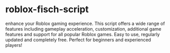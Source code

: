 # roblox-fisch-script
enhance your Roblox gaming experience. This script offers a wide range of features including gameplay acceleration, customization, additional game features and support for all popular Roblox games. Easy to use, regularly updated and completely free. Perfect for beginners and experienced players!
